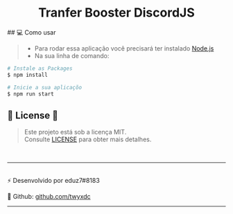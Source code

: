 <h1 align="center"> 
 Tranfer Booster DiscordJS
</h1>
## 💻 Como usar

>* Para rodar essa aplicação você precisará ter instalado [Node.js](https://nodejs.org/en/download/)
>* Na sua linha de comando:

```bash
# Instale as Packages
$ npm install 

# Inicie a sua aplicaçõo
$ npm run start
```

## 🔑 License 🔑

> Este projeto está sob a licença MIT. <br/> Consulte [LICENSE](LICENSE) para obter mais detalhes.

<br/>

---
<br/>
⚡ Desenvolvido por eduz7#8183
<br/>

🎈 Github: [github.com/twyxdc](https://github.com/twyxdc)
<br/>

---
